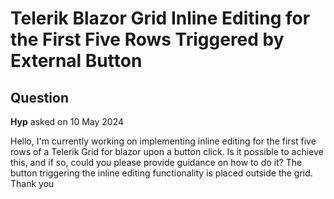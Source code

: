 # Telerik Blazor Grid Inline Editing for the First Five Rows Triggered by External Button

## Question

**Hyp** asked on 10 May 2024

Hello, I'm currently working on implementing inline editing for the first five rows of a Telerik Grid for blazor upon a button click. Is it possible to achieve this, and if so, could you please provide guidance on how to do it? The button triggering the inline editing functionality is placed outside the grid. Thank you
